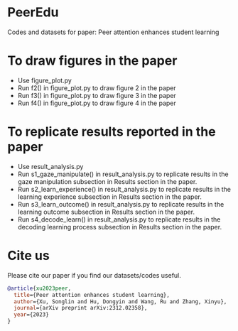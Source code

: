 # PeerEdu
Codes and datasets for paper: Peer attention enhances student learning

# To draw figures in the paper 

- Use figure_plot.py
- Run f2() in figure_plot.py to draw figure 2 in the paper
- Run f3() in figure_plot.py to draw figure 3 in the paper
- Run f4() in figure_plot.py to draw figure 4 in the paper


# To replicate results reported in the paper

- Use result_analysis.py
- Run s1_gaze_manipulate() in result_analysis.py to replicate results in the gaze manipulation subsection in Results section in the paper.
- Run s2_learn_experience() in result_analysis.py to replicate results in the learning experience subsection in Results section in the paper.
- Run s3_learn_outcome() in result_analysis.py to replicate results in the learning outcome subsection in Results section in the paper.
- Run s4_decode_learn() in result_analysis.py to replicate results in the decoding learning process subsection in Results section in the paper.

# Cite us

Please cite our paper if you find our datasets/codes useful.

```bibtex
@article{xu2023peer,
  title={Peer attention enhances student learning},
  author={Xu, Songlin and Hu, Dongyin and Wang, Ru and Zhang, Xinyu},
  journal={arXiv preprint arXiv:2312.02358},
  year={2023}
}
```
